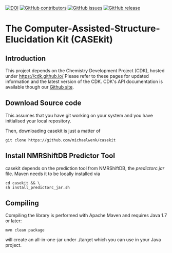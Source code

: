 [![DOI](https://zenodo.org/badge/124278536.svg)](https://zenodo.org/badge/latestdoi/124278536) [![GitHub contributors](https://img.shields.io/github/contributors/michaelwenk/casekit.svg)](https://github.com/michaelwenk/casekit/graphs/contributors/) [![GitHub issues](https://img.shields.io/github/issues/michaelwenk/casekit.svg)](https://github.com/michaelwenk/casekit/issues/) [![GitHub release](https://img.shields.io/github/release/michaelwenk/casekit.svg)](https://github.com/michaelwenk/casekit/releases/)

# The Computer-Assisted-Structure-Elucidation Kit (CASEkit)

## Introduction

This project depends on the Chemistry Development Project (CDK), hosted under https://cdk.github.io/
Please refer to these pages for updated information and the latest version of the CDK. CDK's API documentation is
available though our [Github site](http://cdk.github.io/cdk/).

## Download Source code

This assumes that you have git working on your system and you have initialised your local repository.

Then, downloading casekit is just a matter of

    git clone https://github.com/michaelwenk/casekit

## Install NMRShiftDB Predictor Tool

casekit depends on the prediction tool from NMRShiftDB, the _predictorc.jar_ file. Maven needs it to be locally installed via

    cd casekit && \
    sh install_predictorc_jar.sh

## Compiling

Compiling the library is performed with Apache Maven and requires Java 1.7 or later:

    mvn clean package

will create an all-in-one-jar under ./target which you can use in your Java project.
